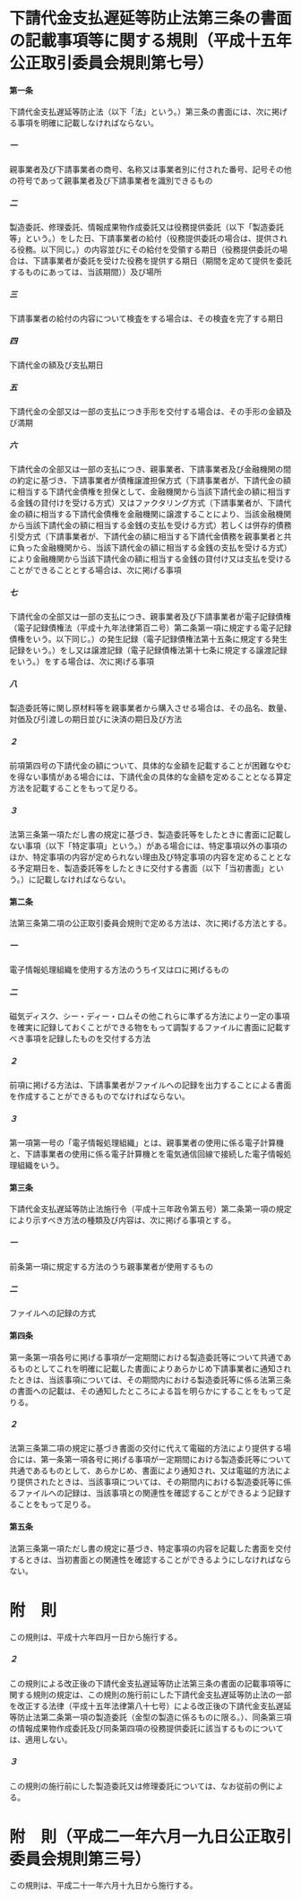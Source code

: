 # 下請代金支払遅延等防止法第三条の書面の記載事項等に関する規則（平成十五年公正取引委員会規則第七号）
#### 第一条
下請代金支払遅延等防止法（以下「法」という。）第三条の書面には、次に掲げる事項を明確に記載しなければならない。
##### 一
親事業者及び下請事業者の商号、名称又は事業者別に付された番号、記号その他の符号であって親事業者及び下請事業者を識別できるもの
##### 二
製造委託、修理委託、情報成果物作成委託又は役務提供委託（以下「製造委託等」という。）をした日、下請事業者の給付（役務提供委託の場合は、提供される役務。以下同じ。）の内容並びにその給付を受領する期日（役務提供委託の場合は、下請事業者が委託を受けた役務を提供する期日（期間を定めて提供を委託するものにあっては、当該期間））及び場所
##### 三
下請事業者の給付の内容について検査をする場合は、その検査を完了する期日
##### 四
下請代金の額及び支払期日
##### 五
下請代金の全部又は一部の支払につき手形を交付する場合は、その手形の金額及び満期
##### 六
下請代金の全部又は一部の支払につき、親事業者、下請事業者及び金融機関の間の約定に基づき、下請事業者が債権譲渡担保方式（下請事業者が、下請代金の額に相当する下請代金債権を担保として、金融機関から当該下請代金の額に相当する金銭の貸付けを受ける方式）又はファクタリング方式（下請事業者が、下請代金の額に相当する下請代金債権を金融機関に譲渡することにより、当該金融機関から当該下請代金の額に相当する金銭の支払を受ける方式）若しくは併存的債務引受方式（下請事業者が、下請代金の額に相当する下請代金債務を親事業者と共に負った金融機関から、当該下請代金の額に相当する金銭の支払を受ける方式）により金融機関から当該下請代金の額に相当する金銭の貸付け又は支払を受けることができることとする場合は、次に掲げる事項
##### 七
下請代金の全部又は一部の支払につき、親事業者及び下請事業者が電子記録債権（電子記録債権法（平成十九年法律第百二号）第二条第一項に規定する電子記録債権をいう。以下同じ。）の発生記録（電子記録債権法第十五条に規定する発生記録をいう。）をし又は譲渡記録（電子記録債権法第十七条に規定する譲渡記録をいう。）をする場合は、次に掲げる事項
##### 八
製造委託等に関し原材料等を親事業者から購入させる場合は、その品名、数量、対価及び引渡しの期日並びに決済の期日及び方法
##### ２
前項第四号の下請代金の額について、具体的な金額を記載することが困難なやむを得ない事情がある場合には、下請代金の具体的な金額を定めることとなる算定方法を記載することをもって足りる。
##### ３
法第三条第一項ただし書の規定に基づき、製造委託等をしたときに書面に記載しない事項（以下「特定事項」という。）がある場合には、特定事項以外の事項のほか、特定事項の内容が定められない理由及び特定事項の内容を定めることとなる予定期日を、製造委託等をしたときに交付する書面（以下「当初書面」という。）に記載しなければならない。
#### 第二条
法第三条第二項の公正取引委員会規則で定める方法は、次に掲げる方法とする。
##### 一
電子情報処理組織を使用する方法のうちイ又はロに掲げるもの
##### 二
磁気ディスク、シー・ディー・ロムその他これらに準ずる方法により一定の事項を確実に記録しておくことができる物をもって調製するファイルに書面に記載すべき事項を記録したものを交付する方法
##### ２
前項に掲げる方法は、下請事業者がファイルへの記録を出力することによる書面を作成することができるものでなければならない。
##### ３
第一項第一号の「電子情報処理組織」とは、親事業者の使用に係る電子計算機と、下請事業者の使用に係る電子計算機とを電気通信回線で接続した電子情報処理組織をいう。
#### 第三条
下請代金支払遅延等防止法施行令（平成十三年政令第五号）第二条第一項の規定により示すべき方法の種類及び内容は、次に掲げる事項とする。
##### 一
前条第一項に規定する方法のうち親事業者が使用するもの
##### 二
ファイルへの記録の方式
#### 第四条
第一条第一項各号に掲げる事項が一定期間における製造委託等について共通であるものとしてこれを明確に記載した書面によりあらかじめ下請事業者に通知されたときは、当該事項については、その期間内における製造委託等に係る法第三条の書面への記載は、その通知したところによる旨を明らかにすることをもって足りる。
##### ２
法第三条第二項の規定に基づき書面の交付に代えて電磁的方法により提供する場合には、第一条第一項各号に掲げる事項が一定期間における製造委託等について共通であるものとして、あらかじめ、書面により通知され、又は電磁的方法により提供されたときは、当該事項については、その期間内における製造委託等に係るファイルへの記録は、当該事項との関連性を確認することができるよう記録することをもって足りる。
#### 第五条
法第三条第一項ただし書の規定に基づき、特定事項の内容を記載した書面を交付するときは、当初書面との関連性を確認することができるようにしなければならない。
# 附　則
この規則は、平成十六年四月一日から施行する。
##### ２
この規則による改正後の下請代金支払遅延等防止法第三条の書面の記載事項等に関する規則の規定は、この規則の施行前にした下請代金支払遅延等防止法の一部を改正する法律（平成十五年法律第八十七号）による改正後の下請代金支払遅延等防止法第二条第一項の製造委託（金型の製造に係るものに限る。）、同条第三項の情報成果物作成委託及び同条第四項の役務提供委託に該当するものについては、適用しない。
##### ３
この規則の施行前にした製造委託又は修理委託については、なお従前の例による。
# 附　則（平成二一年六月一九日公正取引委員会規則第三号）
この規則は、平成二十一年六月十九日から施行する。
